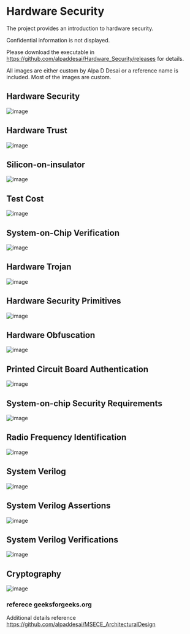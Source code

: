
# Hardware Security

The project provides an introduction to hardware security.

Confidential information is not displayed. 

Please download the executable in https://github.com/alpaddesai/Hardware_Security/releases for details. 

All images are either custom by Alpa D Desai or a reference name is included. Most of the images are custom.


## Hardware Security 
![image](HardwareSecurity.png)

## Hardware Trust
![image](HardwareTrust.png)

## Silicon-on-insulator
![image](Silicon-on-insulator.png)

## Test Cost
![image](TestCost.png)

## System-on-Chip Verification 
![image](SoCVerification.png)

## Hardware Trojan
![image](HardwareTrojan.png)

## Hardware Security Primitives
![image](HardwareSecurityPrimitives.png)

## Hardware Obfuscation
![image](HardwareObfuscation.png)

## Printed Circuit Board Authentication
![image](PCBAuthentication.png)

## System-on-chip Security Requirements
![image](SoCSecurityRequirements.png)

## Radio Frequency Identification
![image](RFID.png)

## System Verilog
![image](HardentStudentCertificate.png)

## System Verilog Assertions
![image](SystemVerilogAssertions.png)

## System Verilog Verifications
![image](SystemVerilogCertificate.jpg)

## Cryptography 
![image](Cryptography.jpg) 
### referece geeksforgeeks.org
Additional details reference https://github.com/alpaddesai/MSECE_ArchitecturalDesign
